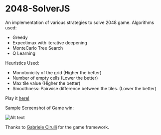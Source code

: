 # 2048-SolverJS

An implementation of various strategies to solve 2048 game.
Algorithms used:
- Greedy
- Expectimax with iterative deepening
- MonteCarlo Tree Search
- Q Learning

Heuristics Used:
- Monotonicity of the grid (Higher the better)
- Number of empty cells (Lower the better)
- Max tile value (Higher the better)
- Smoothness: Pairwise difference between the tiles. (Lower the better)

Play it <a href="http://vigneshgawali.me/2048-SolverJS/">here!</a>


Sample Screenshot of Game win:

![Alt text](/../gh-pages/GameSnip.JPG?raw=true "Game win screenshot")

Thanks to [Gabriele Cirulli](https://github.com/gabrielecirulli) for the game framework.

